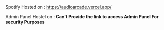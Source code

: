 Spotify Hosted on : https://audioarcade.vercel.app/ <br />

Admin Panel Hostel on : <b>Can't Provide the link to access Admin Panel For security Purposes</b>


